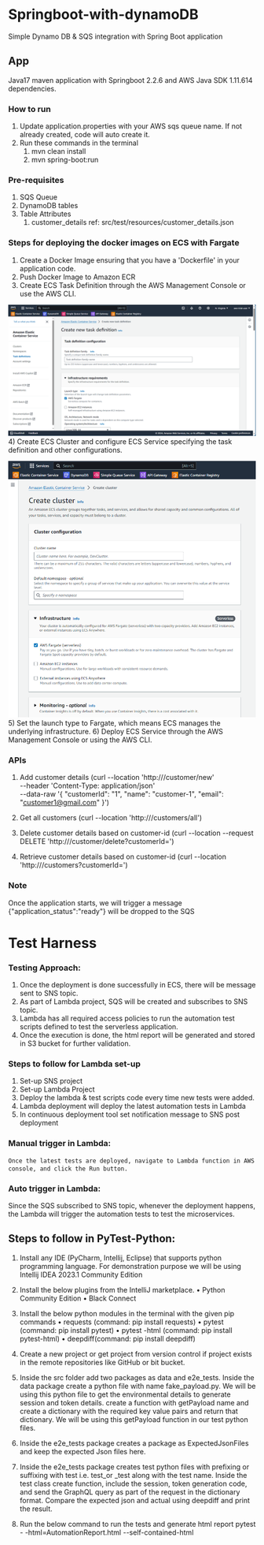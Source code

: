 # Springboot-with-dynamoDB
Simple Dynamo DB & SQS integration with Spring Boot application

## App
Java17 maven application with Springboot 2.2.6 and AWS Java SDK 1.11.614 dependencies.
### How to run
1) Update application.properties with your AWS sqs queue name. If not already created, code will auto create it.
2) Run these commands in the terminal
   1) mvn clean install
   2) mvn spring-boot:run

### Pre-requisites
1) SQS Queue
2) DynamoDB tables
3) Table Attributes
   1) customer_details ref: src/test/resources/customer_details.json

### Steps for deploying the docker images on ECS with Fargate
1) Create a Docker Image ensuring that you have a 'Dockerfile' in your application code.
2) Push Docker Image to Amazon ECR
3) Create ECS Task Definition through the AWS Management Console or use the AWS CLI. 

![ecs_task_definition.png](src%2Fmain%2Fresources%2Fimages%2Fecs_task_definition.png)
4) Create ECS Cluster and configure ECS Service specifying the task definition and other configurations.

![ecs_cluster.png](src%2Fmain%2Fresources%2Fimages%2Fecs_cluster.png)
5) Set the launch type to Fargate, which means ECS manages the underlying infrastructure.
6) Deploy ECS Service through the AWS Management Console or using the AWS CLI.


### APIs 
1) Add customer details (curl --location 'http://<HOST>/customer/new' \
   --header 'Content-Type: application/json' \
   --data-raw '{
   "customerId": "1",
   "name": "customer-1",
   "email": "customer1@gmail.com"
   }')

2) Get all customers (curl --location 'http://<HOST>/customers/all')

3) Delete customer details based on customer-id (curl --location --request DELETE 'http://<HOST>/customer/delete?customerId=<customerId>')

4) Retrieve customer details based on customer-id (curl --location 'http://<HOST>/customers?customerId=<customerId>')
### Note
Once the application starts, we will trigger a message {"application_status":"ready"} will be dropped to the SQS


# Test Harness 

### Testing Approach:
1. Once the deployment is done successfully in ECS, there will be message sent to SNS topic. 
2. As part of Lambda project, SQS will be created and subscribes to SNS topic. 
3. Lambda has all required access policies to run the automation test scripts defined to test the serverless application. 
4. Once the execution is done, the html report will be generated and stored in S3 bucket for further validation. 

### Steps to follow for Lambda set-up
1.	Set-up SNS project
2.	Set-up Lambda Project
3.	Deploy the lambda & test scripts code every time new tests were added.
4.	Lambda deployment will deploy the latest automation tests in Lambda
5.	In continuous deployment tool set notification message to SNS post deployment

### Manual trigger in Lambda: 
    Once the latest tests are deployed, navigate to Lambda function in AWS console, and click the Run button.
### Auto trigger in Lambda: 
Since the SQS subscribed to SNS topic, whenever the deployment happens, the Lambda will trigger the automation tests to test the microservices. 

## Steps to follow in PyTest-Python:
1. Install any IDE (PyCharm, Intellij, Eclipse) that supports python programming language. For demonstration purpose we will be using Intellij IDEA 2023.1 Community Edition

2. Install the below plugins from the IntelliJ marketplace.
    •	Python Community Edition 
    •	Black Connect

3. Install the below python modules in the terminal with the given pip commands
    •	requests (command: pip install requests)
    •	pytest (command: pip install pytest)
    •	pytest -html (command: pip install pytest-html)
    •	deepdiff(command: pip install deepdiff)

4. Create a new project or get project from version control if project exists in the remote repositories like GitHub or bit bucket.

5. Inside the src folder add two packages as data and e2e_tests. Inside the data package create a python file with name fake_payload.py. We will be using this python file to get the environmental details to generate session and token details. create a function with getPayload name and create a dictionary with the required key value pairs and return that dictionary. We will be using this getPayload function in our test python files.

6. Inside the e2e_tests package creates a package as ExpectedJsonFiles and keep the expected Json files here.

7. Inside the e2e_tests package creates test python files with prefixing or suffixing with test i.e. test_or _test along with the test name. Inside the test class create function, include the session, token generation code, and send the GraphQL query as part of the request in the dictionary format. Compare the expected json and actual using deepdiff and print the result.
   
8. Run the below command to run the tests and generate html report
    pytest - -html=AutomationReport.html  --self-contained-html                     
